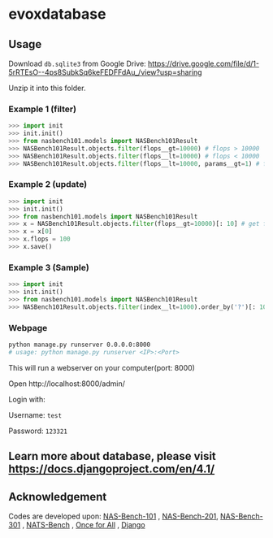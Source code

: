 # evoxdatabase

## Usage

Download `db.sqlite3` from Google Drive: https://drive.google.com/file/d/1-5rRTEsO--4ps8SubkSq6keFEDFFdAu_/view?usp=sharing

Unzip it into this folder.


### Example 1 (filter)
```python
>>> import init
>>> init.init()
>>> from nasbench101.models import NASBench101Result
>>> NASBench101Result.objects.filter(flops__gt=10000) # flops > 10000
>>> NASBench101Result.objects.filter(flops__lt=10000) # flops < 10000
>>> NASBench101Result.objects.filter(flops__lt=10000, params__gt=1) # flops < 10000 and params > 1
```

### Example 2 (update)
```python
>>> import init
>>> init.init()
>>> from nasbench101.models import NASBench101Result
>>> x = NASBench101Result.objects.filter(flops__gt=10000)[: 10] # get first 10 results
>>> x = x[0]
>>> x.flops = 100
>>> x.save()
```

### Example 3 (Sample)
```python
>>> import init
>>> init.init()
>>> from nasbench101.models import NASBench101Result
>>> NASBench101Result.objects.filter(index__lt=1000).order_by('?')[: 10] # Randomely sample 10 results
```

### Webpage
```bash
python manage.py runserver 0.0.0.0:8000
# usage: python manage.py runserver <IP>:<Port>
```
This will run a webserver on your computer(port: 8000)

Open http://localhost:8000/admin/

Login with:

Username: `test`

Password: `123321`

## Learn more about database, please visit https://docs.djangoproject.com/en/4.1/

## Acknowledgement

Codes are developed upon: [NAS-Bench-101](https://github.com/google-research/nasbench)
, [NAS-Bench-201](https://github.com/D-X-Y/NAS-Bench-201), [NAS-Bench-301](https://github.com/automl/nasbench301)
, [NATS-Bench](https://xuanyidong.com/assets/projects/NATS-Bench)
, [Once for All](https://github.com/mit-han-lab/once-for-all)
, [Django](https://www.djangoproject.com/)
